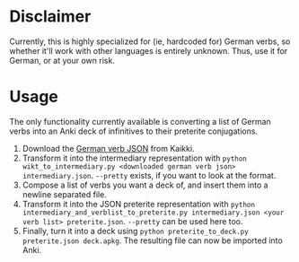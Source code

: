 # Disclaimer

Currently, this is highly specialized for (ie, hardcoded for) German verbs, so whether it'll work with other languages is entirely unknown. Thus, use it for German, or at your own risk.

# Usage

The only functionality currently available is converting a list of German verbs into an Anki deck of infinitives to their preterite conjugations.

1. Download the [German verb JSON](https://kaikki.org/dictionary/German/by-pos-verb/kaikki_dot_org-dictionary-German-by-pos-verb.json) from Kaikki.
2. Transform it into the intermediary representation with `python wikt_to_intermediary.py <downloaded german verb json> intermediary.json`. `--pretty` exists, if you want to look at the format.
3. Compose a list of verbs you want a deck of, and insert them into a newline separated file.
4. Transform it into the JSON preterite representation with `python intermediary_and_verblist_to_preterite.py intermediary.json <your verb list> preterite.json`. `--pretty` can be used here too.
5. Finally, turn it into a deck using `python preterite_to_deck.py preterite.json deck.apkg`. The resulting file can now be imported into Anki.
